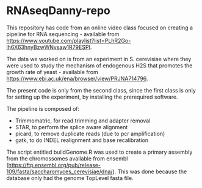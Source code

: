 # RNAseqDanny-repo
This repository has code from an online video class focused on creating a pipeline for RNA sequencing - available from https://www.youtube.com/playlist?list=PLhR2Go-lh6X63hnyBzwWNvsaw1R79ESPI.

The data we worked on is from an experiment in S. cerevisiae where they were used to study the mechanism of endogenous H2S that promotes the growth rate of yeast - available from https://www.ebi.ac.uk/ena/browser/view/PRJNA714796.

The present code is only from the second class, since the first class is only for setting up the experiment, by installing the prerequired software.

The pipeline is composed of:
- Trimmomatric, for read trimming and adapter removal
- STAR, to perform the splice aware alignment
- picard, to remove duplicate reads (due to pcr amplification)
- gatk, to do INDEL realignment and base recalibration

The script entitled buildGenome.R was used to create a primary assembly from the chromossomes available from ensembl (https://ftp.ensembl.org/pub/release-109/fasta/saccharomyces_cerevisiae/dna/). This was done because the database only had the genome TopLevel fasta file.
